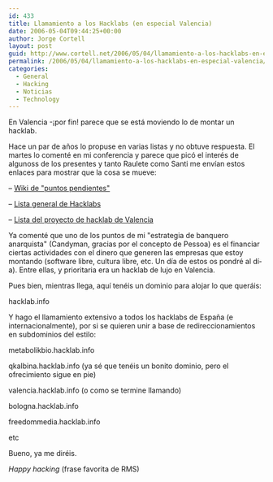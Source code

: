 ```yaml
---
id: 433
title: Llamamiento a los Hacklabs (en especial Valencia)
date: 2006-05-04T09:44:25+00:00
author: Jorge Cortell
layout: post
guid: http://www.cortell.net/2006/05/04/llamamiento-a-los-hacklabs-en-especial-valencia/
permalink: /2006/05/04/llamamiento-a-los-hacklabs-en-especial-valencia/
categories:
  - General
  - Hacking
  - Noticias
  - Technology
---
```

En Valencia -¡por fin! parece que se está moviendo lo de montar un hacklab.

Hace un par de años lo propuse en varias listas y no obtuve respuesta. El martes lo comenté en mi conferencia y parece que picó el interés de algunoss de los presentes y tanto Raulete como Santi me enví­an estos enlaces para mostrar que la cosa se mueve:

– [Wiki de "puntos pendientes"](http://zeros.raulete.net/wk/index.pl?PuntosPendientes)
  
– [Lista general de Hacklabs](https://listas.sindominio.net/mailman/listinfo/hacklabs)
  
– [Lista del proyecto de hacklab de Valencia](https://listas.ensanjose.net/listinfo/valab-tmp)

Ya comenté que uno de los puntos de mi "estrategia de banquero anarquista" (Candyman, gracias por el concepto de Pessoa) es el financiar ciertas actividades con el dinero que generen las empresas que estoy montando (software libre, cultura libre, etc. Un dí­a de estos os pondré al dí­a). Entre ellas, y prioritaria era un hacklab de lujo en Valencia.

Pues bien, mientras llega, aquí­ tenéis un dominio para alojar lo que queráis:
  
hacklab.info

Y hago el llamamiento extensivo a todos los hacklabs de España (e internacionalmente), por si se quieren unir a base de redireccionamientos en subdominios del estilo:
  
metabolikbio.hacklab.info
  
qkalbina.hacklab.info (ya sé que tenéis un bonito dominio, pero el ofrecimiento sigue en pie)
  
valencia.hacklab.info (o como se termine llamando)
  
bologna.hacklab.info
  
freedommedia.hacklab.info
  
etc

Bueno, ya me diréis.
  
_Happy hacking_ (frase favorita de RMS)